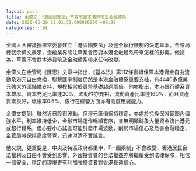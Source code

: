 ```yaml
---
layout: post
title: 余偉文：「港區國安法」不會改變本港貨幣及金融體系
date: 2020-05-26 22:01:32.000000000 +08:00
categories: rthk
---
```


全國人大審議授權常委會建立「港區國安法」及健全執行機制的決定草案。金管局總裁余偉文表示，金融業界關注草案會否對本港金融體系帶來怎樣的影響。他認為，草案不會對本港貨幣及金融體系帶來任何改變。

余偉文在金管局《匯思》文章中指出，《基本法》第112條繼續保障本港資金自由流動及港元自由兌換，聯繫匯率制度仍然是本港金融體系重要支柱，有4440多億美元強大外匯儲備支持，規模相當於貨幣基礎超過兩倍。他亦指出，本港銀行體系資本雄厚，資本充足比率達20%，流動性亦充裕，流動資產比率達160%，而且資產質素良好，壞帳率0.6%，銀行在經營方面亦有高度應變能力。

余偉文提到，雖然近日股市波動，但港元匯價保持穩定，亦處於兌換保證範圍內偏強水平，利率維持低企，金融市場運作暢順有序，並無明顯跡象大量資金流出港元或銀行體系，但亦要小心謠言可能引發市場波動，削弱市場信心及危害金融穩定，金管局將保持高度警覺，迅速澄清不實謠言。

他又說，更重要是，中央及特區政府都重申，「一國兩制」不會改變，香港居民合法權利及自由不會受到影響，外國投資者的合法權益亦將繼續受到法律保障，相信一個安全、穩定的環境更有利加強投資者對香港長遠信心。
